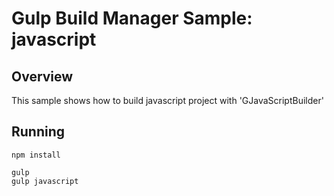 # Gulp Build Manager Sample: javascript 

## Overview
This sample shows how to build javascript project with 'GJavaScriptBuilder'
 
## Running
```
npm install

gulp
gulp javascript
```
